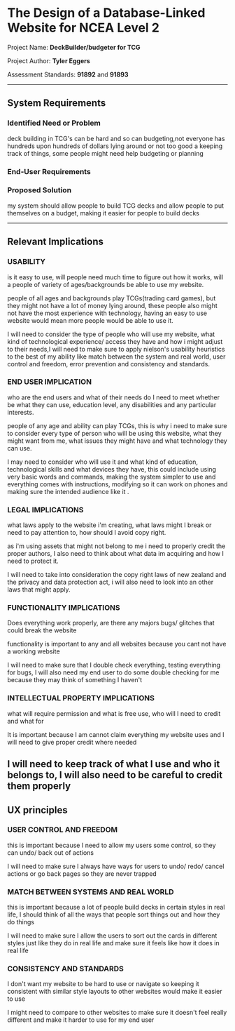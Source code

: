 # The Design of a Database-Linked Website for NCEA Level 2

Project Name: **DeckBuilder/budgeter for TCG**

Project Author: **Tyler Eggers**

Assessment Standards: **91892** and **91893**


-------------------------------------------------

## System Requirements

### Identified Need or Problem

deck building in TCG's can be hard and so can budgeting,not everyone has hundreds upon hundreds of dollars lying around or not too good a keeping track of things, some people might need help budgeting or planning

### End-User Requirements


### Proposed Solution

my system should allow people to build TCG decks and allow people to put themselves on a budget, making it easier for people to build decks 

-------------------------------------------------

## Relevant Implications

### USABILITY

is it easy to use, will people need much time to figure out how it works, will a people of variety of ages/backgrounds be able to use my website.

people of all ages and backgrounds play TCGs(trading card games), but they might not have a lot of money lying around, these people also might not have the most  experience with technology, having an easy to use website would mean more people would be able to use it.

I will need to consider the type of people who will use my website, what kind of technological experience/ access they have and how i might adjust to their needs,I will need to make sure to apply nielson's usability heuristics to the best of my ability like match between the system and real world, user control and freedom, error prevention and consistency and standards.

### END USER IMPLICATION

who are the end users and what of their needs do I need to meet whether be what they can use, education level, any disabilities and any particular interests.

people of any age and ability can play TCGs, this is why i need to make sure to consider every type of person who will be using this website, what they might want from me, what issues they might have and what technology they can use. 

I may need to consider who will use it and what kind of education, technological skills and what devices they have, this could include using very basic words and commands, making the system simpler to use and everything comes with instructions, modifying so it can work on phones and making sure the intended audience like it  .

### LEGAL IMPLICATIONS

what laws apply to the website i'm creating, what laws might I break or need to pay attention to, how should I avoid copy right.

as i'm using assets that might not belong to me i need to properly credit the proper authors, I also need to think about what data im acquiring and how I need to protect it.

I will need to take into consideration the copy right laws of new zealand and the privacy and data protection act, i will also need to look into an other laws that might apply.

### FUNCTIONALITY IMPLICATIONS

Does everything work properly, are there any majors bugs/ glitches that could break the website

functionality is important to any and all websites because you cant not have a working website

I will need to make sure that I double check everything, testing everything for bugs, I will also need my end user to do some double checking for me because they may think of something I haven't

### INTELLECTUAL PROPERTY IMPLICATIONS

what will require permission and what is free use, who will I need to credit and what for 

It is important because I am cannot claim everything my website uses and I will need to give proper credit where needed

I will need to keep track of what I use and who it belongs to, I will also need to be careful to credit them properly
-------------------------------------------------

## UX principles

### USER CONTROL AND FREEDOM
this is important because I need to allow my users some control, so they can undo/ back out of actions

I will need to make sure I always have ways for users to undo/ redo/ cancel actions or go back pages so they are never trapped

### MATCH BETWEEN SYSTEMS AND REAL WORLD
this is important because a lot of people build decks in certain styles in real life, I should think of all the ways that people sort things out and how they do things

I will need to make sure I allow the users to sort out the cards in different styles just like they do in real life and make sure it feels like how it does in real life

### CONSISTENCY AND STANDARDS
I don't want my website to be hard to use or navigate so keeping it consistent with similar style layouts to other websites would make it easier to use

I might need to compare to other websites to make sure it doesn't feel really different and make it harder to use for my end user

